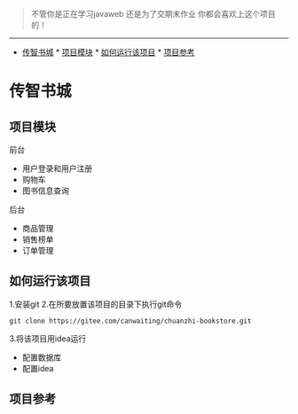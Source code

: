 
>不管你是正在学习javaweb 还是为了交期末作业 你都会喜欢上这个项目的！

*****

<!-- vim-markdown-toc GFM -->

* [传智书城](#传智书城)
        * [项目模块](#项目模块)
        * [如何运行该项目](#如何运行该项目)
        * [项目参考](#项目参考)

<!-- vim-markdown-toc -->

# 传智书城
## 项目模块
前台
- 用户登录和用户注册 
- 购物车
- 图书信息查询

后台
- 商品管理
- 销售榜单
- 订单管理 
## 如何运行该项目
1.安装git
2.在所要放置该项目的目录下执行git命令
```
git clone https://gitee.com/canwaiting/chuanzhi-bookstore.git 
```

3.将该项目用idea运行
- 配置数据库
- 配置idea 
## 项目参考



